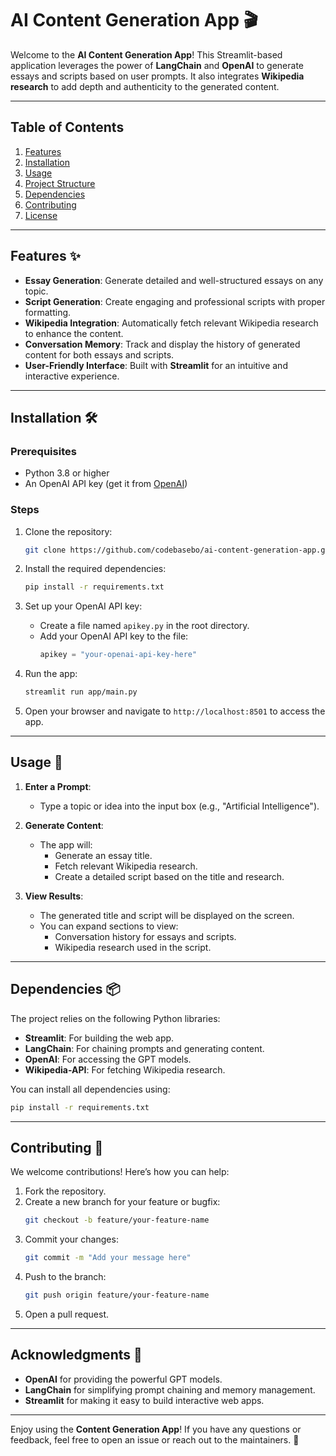 # AI Content Generation App 🎬

Welcome to the **AI Content Generation App**! This Streamlit-based application leverages the power of **LangChain** and **OpenAI** to generate essays and scripts based on user prompts. It also integrates **Wikipedia research** to add depth and authenticity to the generated content.

---

## Table of Contents
1. [Features](#features)
2. [Installation](#installation)
3. [Usage](#usage)
4. [Project Structure](#project-structure)
5. [Dependencies](#dependencies)
6. [Contributing](#contributing)
7. [License](#license)

---

## Features ✨

- **Essay Generation**: Generate detailed and well-structured essays on any topic.
- **Script Generation**: Create engaging and professional scripts with proper formatting.
- **Wikipedia Integration**: Automatically fetch relevant Wikipedia research to enhance the content.
- **Conversation Memory**: Track and display the history of generated content for both essays and scripts.
- **User-Friendly Interface**: Built with **Streamlit** for an intuitive and interactive experience.

---

## Installation 🛠️

### Prerequisites
- Python 3.8 or higher
- An OpenAI API key (get it from [OpenAI](https://platform.openai.com/))

### Steps
1. Clone the repository:
   ```bash
   git clone https://github.com/codebasebo/ai-content-generation-app.git

   ```

2. Install the required dependencies:
   ```bash
   pip install -r requirements.txt
   ```

3. Set up your OpenAI API key:
   - Create a file named `apikey.py` in the root directory.
   - Add your OpenAI API key to the file:
     ```python
     apikey = "your-openai-api-key-here"
     ```

4. Run the app:
   ```bash
   streamlit run app/main.py
   ```

5. Open your browser and navigate to `http://localhost:8501` to access the app.

---

## Usage 🚀

1. **Enter a Prompt**:
   - Type a topic or idea into the input box (e.g., "Artificial Intelligence").

2. **Generate Content**:
   - The app will:
     - Generate an essay title.
     - Fetch relevant Wikipedia research.
     - Create a detailed script based on the title and research.

3. **View Results**:
   - The generated title and script will be displayed on the screen.
   - You can expand sections to view:
     - Conversation history for essays and scripts.
     - Wikipedia research used in the script.

---


## Dependencies 📦

The project relies on the following Python libraries:
- **Streamlit**: For building the web app.
- **LangChain**: For chaining prompts and generating content.
- **OpenAI**: For accessing the GPT models.
- **Wikipedia-API**: For fetching Wikipedia research.

You can install all dependencies using:
```bash
pip install -r requirements.txt
```

---

## Contributing 🤝

We welcome contributions! Here’s how you can help:
1. Fork the repository.
2. Create a new branch for your feature or bugfix:
   ```bash
   git checkout -b feature/your-feature-name
   ```
3. Commit your changes:
   ```bash
   git commit -m "Add your message here"
   ```
4. Push to the branch:
   ```bash
   git push origin feature/your-feature-name
   ```
5. Open a pull request.

---

## Acknowledgments 🙏

- **OpenAI** for providing the powerful GPT models.
- **LangChain** for simplifying prompt chaining and memory management.
- **Streamlit** for making it easy to build interactive web apps.

---

Enjoy using the **Content Generation App**! If you have any questions or feedback, feel free to open an issue or reach out to the maintainers. 🚀
